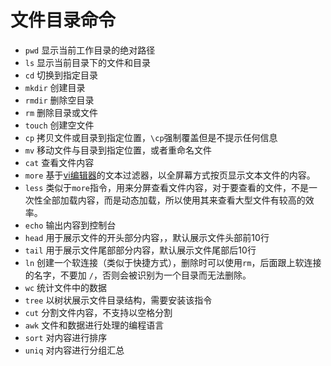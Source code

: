 # 文件目录命令

- `pwd`
  显示当前工作目录的绝对路径
- `ls`
  显示当前目录下的文件和目录
- `cd`
  切换到指定目录
- `mkdir`
  创建目录
- `rmdir`
  删除空目录
- `rm`
  删除目录或文件
- `touch`
  创建空文件
- `cp`
  拷贝文件或目录到指定位置，`\cp`强制覆盖但是不提示任何信息
- `mv`
  移动文件与目录到指定位置，或者重命名文件
- `cat`
  查看文件内容
- `more`
  基于[vi编辑器](./vi和vim.md)的文本过滤器，以全屏幕方式按页显示文本文件的内容。
- `less`
  类似于`more`指令，用来分屏查看文件内容，对于要查看的文件，不是一次性全部加载内容，而是动态加载，所以使用其来查看大型文件有较高的效率。
- `echo`
  输出内容到控制台
- `head`
  用于展示文件的开头部分内容，，默认展示文件头部前10行
- `tail`
  用于展示文件尾部部分内容，默认展示文件尾部后10行
- `ln`
  创建一个软连接（类似于快捷方式），删除时可以使用`rm`，后面跟上软连接的名字，不要加 `/`，否则会被识别为一个目录而无法删除。
- `wc`
  统计文件中的数据
- `tree`
  以树状展示文件目录结构，需要安装该指令
- `cut`
  分割文件内容，不支持以空格分割
- `awk`
  文件和数据进行处理的编程语言
- `sort`
  对内容进行排序
- `uniq`
  对内容进行分组汇总